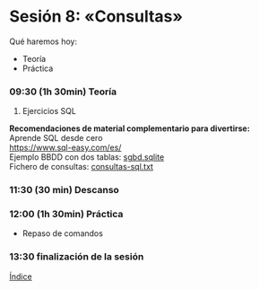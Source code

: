 # Sesión 8: «Consultas»

Qué haremos hoy:
- Teoría
- Práctica

### 09:30 (1h 30min) Teoría  

1. Ejercicios SQL

**Recomendaciones de material complementario para divertirse:**  
Aprende SQL desde cero  
https://www.sql-easy.com/es/  
Ejemplo BBDD con dos tablas: [sgbd.sqlite](../recursos/sgbd.sqlite)  
Fichero de consultas: [consultas-sql.txt](../recursos/consultas-sql.txt)  

### 11:30 (30 min) Descanso

### 12:00 (1h 30min) Práctica

- Repaso de comandos

### 13:30 finalización de la sesión

[Índice](../README.md)